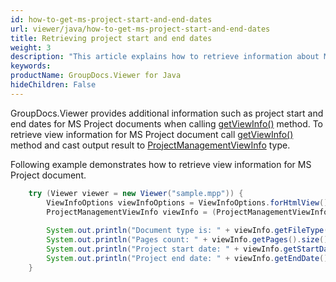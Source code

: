 ```yaml
---
id: how-to-get-ms-project-start-and-end-dates
url: viewer/java/how-to-get-ms-project-start-and-end-dates
title: Retrieving project start and end dates
weight: 3
description: "This article explains how to retrieve information about MS Project Documents into tiles with GroupDocs.Viewer within your Java applications."
keywords: 
productName: GroupDocs.Viewer for Java
hideChildren: False
---
```


GroupDocs.Viewer provides additional information such as project start and end dates for MS Project documents when calling [getViewInfo()](https://apireference.groupdocs.com/viewer/java/com.groupdocs.viewer/Viewer#getViewInfo(com.groupdocs.viewer.options.ViewInfoOptions)) method. To retrieve view information for MS Project document call [getViewInfo()](https://apireference.groupdocs.com/viewer/java/com.groupdocs.viewer/Viewer#getViewInfo(com.groupdocs.viewer.options.ViewInfoOptions)) method and cast output result to [ProjectManagementViewInfo](https://apireference.groupdocs.com/viewer/java/com.groupdocs.viewer.results/ProjectManagementViewInfo) type.

Following example demonstrates how to retrieve view information for MS Project document.

```java
    try (Viewer viewer = new Viewer("sample.mpp")) {
        ViewInfoOptions viewInfoOptions = ViewInfoOptions.forHtmlView();
        ProjectManagementViewInfo viewInfo = (ProjectManagementViewInfo) viewer.getViewInfo(viewInfoOptions);
    
        System.out.println("Document type is: " + viewInfo.getFileType());
        System.out.println("Pages count: " + viewInfo.getPages().size());
        System.out.println("Project start date: " + viewInfo.getStartDate());
        System.out.println("Project end date: " + viewInfo.getEndDate());
    }
```
